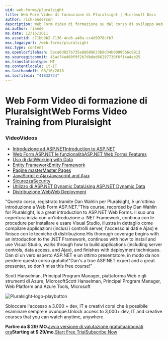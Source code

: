 ```yaml
---
uid: web-forms/pluralsight
title: Web Form Video di formazione di Pluralsight | Microsoft Docs
author: rick-anderson
description: Web Form Video di formazione su dal corso di sviluppo Web Form di Pluralsight This ASP.NET presenta numerose tecnologie chiave, che è necessario sapere come un DEV .NET....
ms.author: riande
ms.date: 12/16/2011
ms.assetid: c71bb9b2-7136-4ce6-a40a-cc4d9978cfb7
msc.legacyurl: /web-forms/pluralsight
msc.type: content
ms.openlocfilehash: 5aca0d027b735e88689633b0d34b0009566c8913
ms.sourcegitcommit: 45ac74e400f9f2b7dbded66297730f6f14a4eb25
ms.translationtype: MT
ms.contentlocale: it-IT
ms.lasthandoff: 08/16/2018
ms.locfileid: "41832724"
---
```

<a name="web-forms-video-training-from-pluralsight"></a><span data-ttu-id="6a170-103">Web Form Video di formazione di Pluralsight</span><span class="sxs-lookup"><span data-stu-id="6a170-103">Web Forms Video Training from Pluralsight</span></span>
====================
### <a name="videos"></a><span data-ttu-id="6a170-104">Video</span><span class="sxs-lookup"><span data-stu-id="6a170-104">Videos</span></span>

- [<span data-ttu-id="6a170-105">Introduzione ad ASP.NET</span><span class="sxs-lookup"><span data-stu-id="6a170-105">Introduction to ASP.NET</span></span>](https://pluralsight.com/training/Player?author=dan-wahlin&name=webforms-01&mode=live&clip=0&course=aspdotnet-webforms4-intro)
- [<span data-ttu-id="6a170-106">Web Form ASP.NET le funzionalità</span><span class="sxs-lookup"><span data-stu-id="6a170-106">ASP.NET Web Forms Features</span></span>](https://pluralsight.com/training/Player?author=dan-wahlin&name=webforms-02&mode=live&clip=0&course=aspdotnet-webforms4-intro)
- [<span data-ttu-id="6a170-107">Uso di dati</span><span class="sxs-lookup"><span data-stu-id="6a170-107">Working with Data</span></span>](https://pluralsight.com/training/Player?author=dan-wahlin&name=webforms-03&mode=live&clip=0&course=aspdotnet-webforms4-intro)
- [<span data-ttu-id="6a170-108">Entity Framework</span><span class="sxs-lookup"><span data-stu-id="6a170-108">Entity Framework</span></span>](https://pluralsight.com/training/Player?author=dan-wahlin&name=webforms-04&mode=live&clip=0&course=aspdotnet-webforms4-intro)
- [<span data-ttu-id="6a170-109">Pagine master</span><span class="sxs-lookup"><span data-stu-id="6a170-109">Master Pages</span></span>](https://pluralsight.com/training/Player?author=dan-wahlin&name=webforms-05&mode=live&clip=0&course=aspdotnet-webforms4-intro)
- [<span data-ttu-id="6a170-110">JavaScript e Ajax</span><span class="sxs-lookup"><span data-stu-id="6a170-110">Javascript and Ajax</span></span>](https://pluralsight.com/training/Player?author=dan-wahlin&name=webforms-06&mode=live&clip=0&course=aspdotnet-webforms4-intro)
- [<span data-ttu-id="6a170-111">Sicurezza</span><span class="sxs-lookup"><span data-stu-id="6a170-111">Security</span></span>](https://pluralsight.com/training/Player?author=dan-wahlin&name=webforms-07&mode=live&clip=0&course=aspdotnet-webforms4-intro)
- [<span data-ttu-id="6a170-112">Utilizzo di ASP.NET Dynamic Data</span><span class="sxs-lookup"><span data-stu-id="6a170-112">Using ASP.NET Dynamic Data</span></span>](https://pluralsight.com/training/Player?author=dan-wahlin&name=webforms-08&mode=live&clip=0&course=aspdotnet-webforms4-intro)
- [<span data-ttu-id="6a170-113">Distribuzione Web</span><span class="sxs-lookup"><span data-stu-id="6a170-113">Web Deployment</span></span>](https://pluralsight.com/training/Player?author=fritz-onion&name=webforms-09&mode=live&clip=0&course=aspdotnet-webforms4-intro)


<span data-ttu-id="6a170-114">"Questo corso, registrato tramite Dan Wahlin per Pluralsight, è un'ottima introduzione a Web Form ASP.NET.</span><span class="sxs-lookup"><span data-stu-id="6a170-114">"This course, recorded by Dan Wahlin for Pluralsight, is a great introduction to ASP.NET Web Forms.</span></span> <span data-ttu-id="6a170-115">Il suo una copertura inizia con un'introduzione a .NET Framework, continua con le procedure per installare e usare Visual Studio, illustra in dettaglio come compilare applicazioni (inclusi i controlli server, l'accesso ai dati e Ajax) e finisce con le tecniche di distribuzione.</span><span class="sxs-lookup"><span data-stu-id="6a170-115">His thorough coverage begins with an introduction to the .NET Framework, continues with how to install and use Visual Studio, walks through how to build applications (including server controls, data access, and Ajax), and finishes with deployment techniques.</span></span> <span data-ttu-id="6a170-116">Dan di un vero esperto ASP.NET e un ottimo presentatore, in modo da non perdere questo corso gratuito!"</span><span class="sxs-lookup"><span data-stu-id="6a170-116">Dan's a true ASP.NET expert and a great presenter, so don't miss this free course!"</span></span>

<span data-ttu-id="6a170-117">Scott Hanselman, Principal Program Manager, piattaforma Web e gli strumenti di Azure, Microsoft</span><span class="sxs-lookup"><span data-stu-id="6a170-117">Scott Hanselman, Principal Program Manager, Web Platform and Azure Tools, Microsoft</span></span>


![Pluralsight-logo-playbutton](pluralsight/_static/image1.png)

<span data-ttu-id="6a170-119">Sbloccare l'accesso a 3.000 + dev, IT e creativi corsi che è possibile esaminare sempre e ovunque.</span><span class="sxs-lookup"><span data-stu-id="6a170-119">Unlock access to 3,000+ dev, IT and creative courses that you can watch anytime, anywhere.</span></span>

<span data-ttu-id="6a170-120">**Partire da $ 29/ MO.**[avvia versione di valutazione gratuita](https://pluralsight.com/microsoft/olt/subscribe/SubscriptionRedirector.aspx?freetrial=true&amp;utm_source=microsoft&amp;utm_medium=sponsored-page&amp;utm_content=webmatrix&amp;utm_campaign=microsoft-sponsored-course)[abbonati ora](https://pluralsight.com/microsoft/OLT/subscriptions.aspx?utm_source=microsoft&amp;utm_medium=sponsored-page&amp;utm_content=webmatrix&amp;utm_campaign=microsoft-sponsored-course)</span><span class="sxs-lookup"><span data-stu-id="6a170-120">**Starting at $ 29/mo.**[Start Free Trial](https://pluralsight.com/microsoft/olt/subscribe/SubscriptionRedirector.aspx?freetrial=true&amp;utm_source=microsoft&amp;utm_medium=sponsored-page&amp;utm_content=webmatrix&amp;utm_campaign=microsoft-sponsored-course)[Subscribe Now](https://pluralsight.com/microsoft/OLT/subscriptions.aspx?utm_source=microsoft&amp;utm_medium=sponsored-page&amp;utm_content=webmatrix&amp;utm_campaign=microsoft-sponsored-course)</span></span>
